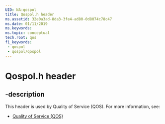 ```yaml
---
UID: NA:qospol
title: Qospol.h header
ms.assetid: 32e0a3ad-8da3-3fe4-ad80-0d8074c78c47
ms.date: 01/11/2019
ms.keywords: 
ms.topic: conceptual
tech.root: qos
f1_keywords:
 - qospol
 - qospol/qospol
---
```


# Qospol.h header


## -description

This header is used by Quality of Service (QOS). For more information, see:

- [Quality of Service (QOS)](../_qos/index.md)

